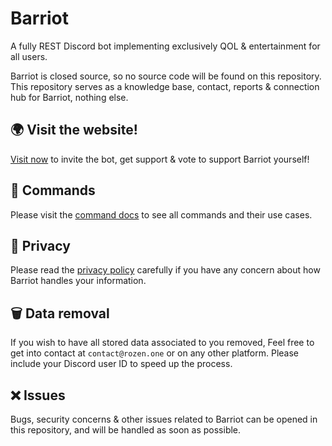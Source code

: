 # Barriot
A fully REST Discord bot implementing exclusively QOL &amp; entertainment for all users.

Barriot is closed source, so no source code will be found on this repository. This repository serves as a knowledge base, contact, reports & connection hub for Barriot, nothing else.

## 🌍 Visit the website!

[Visit now](https://barriot.xyz) to invite the bot, get support & vote to support Barriot yourself!

## 🔗 Commands

Please visit the [command docs](https://github.com/Rozen4334/Barriot/blob/master/COMMANDS.md) to see all commands and their use cases.

## 🔏 Privacy

Please read the [privacy policy](https://github.com/Rozen4334/Barriot/blob/master/PRIVACY.md) carefully if you have any concern about how Barriot handles your information.

## 🗑️ Data removal

If you wish to have all stored data associated to you removed, Feel free to get into contact at `contact@rozen.one` or on any other platform. Please include your Discord user ID to speed up the process.

## ❌ Issues

Bugs, security concerns & other issues related to Barriot can be opened in this repository, and will be handled as soon as possible.
